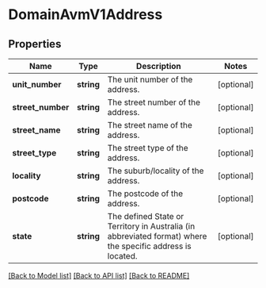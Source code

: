 # DomainAvmV1Address

## Properties
Name | Type | Description | Notes
------------ | ------------- | ------------- | -------------
**unit_number** | **string** | The unit number of the address. | [optional] 
**street_number** | **string** | The street number of the address. | [optional] 
**street_name** | **string** | The street name of the address. | [optional] 
**street_type** | **string** | The street type of the address. | [optional] 
**locality** | **string** | The suburb/locality of the address. | [optional] 
**postcode** | **string** | The postcode of the address. | [optional] 
**state** | **string** | The defined State or Territory in Australia (in abbreviated format) where the specific address is located. | [optional] 

[[Back to Model list]](../../README.md#documentation-for-models) [[Back to API list]](../../README.md#documentation-for-api-endpoints) [[Back to README]](../../README.md)

